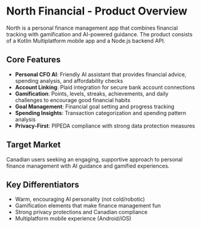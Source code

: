 # North Financial - Product Overview

North is a personal finance management app that combines financial tracking with gamification and AI-powered guidance. The product consists of a Kotlin Multiplatform mobile app and a Node.js backend API.

## Core Features

- **Personal CFO AI**: Friendly AI assistant that provides financial advice, spending analysis, and affordability checks
- **Account Linking**: Plaid integration for secure bank account connections
- **Gamification**: Points, levels, streaks, achievements, and daily challenges to encourage good financial habits
- **Goal Management**: Financial goal setting and progress tracking
- **Spending Insights**: Transaction categorization and spending pattern analysis
- **Privacy-First**: PIPEDA compliance with strong data protection measures

## Target Market

Canadian users seeking an engaging, supportive approach to personal finance management with AI guidance and gamified experiences.

## Key Differentiators

- Warm, encouraging AI personality (not cold/robotic)
- Gamification elements that make finance management fun
- Strong privacy protections and Canadian compliance
- Multiplatform mobile experience (Android/iOS)
